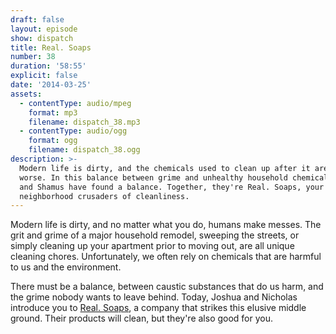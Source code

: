 ```yaml
---
draft: false
layout: episode
show: dispatch
title: Real. Soaps
number: 38
duration: '58:55'
explicit: false
date: '2014-03-25'
assets:
  - contentType: audio/mpeg
    format: mp3
    filename: dispatch_38.mp3
  - contentType: audio/ogg
    format: ogg
    filename: dispatch_38.ogg
description: >-
  Modern life is dirty, and the chemicals used to clean up after it are even
  worse. In this balance between grime and unhealthy household chemicals, Jason
  and Shamus have found a balance. Together, they're Real. Soaps, your
  neighborhood crusaders of cleanliness.
---
```

Modern life is dirty, and no matter what you do, humans make messes. The grit and grime of a major household remodel, sweeping the streets, or simply cleaning up your apartment prior to moving out, are all unique cleaning chores. Unfortunately, we often rely on chemicals that are harmful to us and the environment.

There must be a balance, between caustic substances that do us harm, and the grime nobody wants to leave behind. Today, Joshua and Nicholas introduce you to [Real. Soaps](http://www.etsy.com/shop/realsoaps), a company that strikes this elusive middle ground. Their products will clean, but they're also good for you.